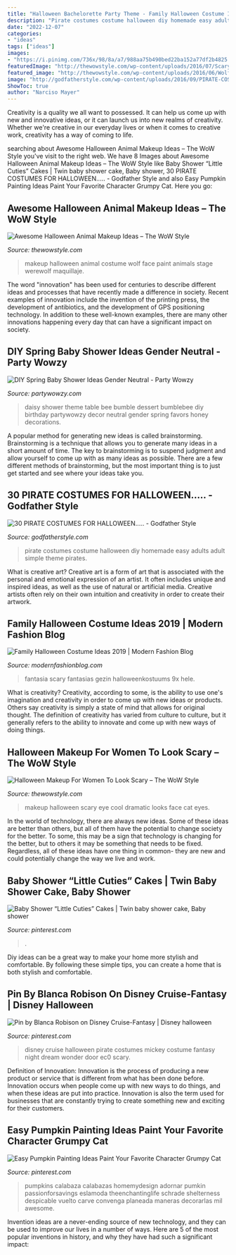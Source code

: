 ```yaml
---
title: "Halloween Bachelorette Party Theme - Family Halloween Costume Ideas 2019"
description: "Pirate costumes costume halloween diy homemade easy adults adult simple theme pirates"
date: "2022-12-07"
categories:
- "ideas"
tags: ["ideas"]
images:
- "https://i.pinimg.com/736x/98/8a/a7/988aa75b490bed22ba152a77df2b4825.jpg"
featuredImage: "http://thewowstyle.com/wp-content/uploads/2016/07/Scary-Halloween-Makeup-for-Women.jpg"
featured_image: "http://thewowstyle.com/wp-content/uploads/2016/06/Wolf-Animal-Halloween-Makeup.jpg"
image: "http://godfatherstyle.com/wp-content/uploads/2016/09/PIRATE-COSTUME-...0.jpg"
ShowToc: true
author: "Narciso Mayer"
---
```



Creativity is a quality we all want to possessed. It can help us come up with new and innovative ideas, or it can launch us into new realms of creativity. Whether we're creative in our everyday lives or when it comes to creative work, creativity has a way of coming to life.

	

		
searching about Awesome Halloween Animal Makeup Ideas – The WoW Style you've visit to the right web. We have 8 Images about Awesome Halloween Animal Makeup Ideas – The WoW Style like Baby Shower “Little Cuties” Cakes | Twin baby shower cake, Baby shower, 30 PIRATE COSTUMES FOR HALLOWEEN..... - Godfather Style and also Easy Pumpkin Painting Ideas Paint Your Favorite Character Grumpy Cat. Here you go:
		
    
## Awesome Halloween Animal Makeup Ideas – The WoW Style

<img loading=lazy src="http://thewowstyle.com/wp-content/uploads/2016/06/Wolf-Animal-Halloween-Makeup.jpg" onerror="this.onerror=null;this.src='https://tse1.mm.bing.net/th?id=OIP.nJRaMg3XuD1_cl1AMgIKDwHaLF&amp;pid=15.1';" alt="Awesome Halloween Animal Makeup Ideas – The WoW Style">

_Source: thewowstyle.com_

>makeup halloween animal costume wolf face paint animals stage werewolf maquillaje. 

	

The word "innovation" has been used for centuries to describe different ideas and processes that have recently made a difference in society. Recent examples of innovation include the invention of the printing press, the development of antibiotics, and the development of GPS positioning technology. In addition to these well-known examples, there are many other innovations happening every day that can have a significant impact on society.

    
## DIY Spring Baby Shower Ideas Gender Neutral - Party Wowzy

<img loading=lazy src="https://partywowzy.com/wp-content/uploads/2018/12/Daisy-bumblebee-theme-dessert-table.jpg" onerror="this.onerror=null;this.src='https://tse4.mm.bing.net/th?id=OIP.rOuzVnc4nz6HnfKS3Q0FeAHaNK&amp;pid=15.1';" alt="DIY Spring Baby Shower Ideas Gender Neutral - Party Wowzy">

_Source: partywowzy.com_

>daisy shower theme table bee bumble dessert bumblebee diy birthday partywowzy decor neutral gender spring favors honey decorations. 

	

A popular method for generating new ideas is called brainstorming. Brainstorming is a technique that allows you to generate many ideas in a short amount of time. The key to brainstorming is to suspend judgment and allow yourself to come up with as many ideas as possible. There are a few different methods of brainstorming, but the most important thing is to just get started and see where your ideas take you.

    
## 30 PIRATE COSTUMES FOR HALLOWEEN..... - Godfather Style

<img loading=lazy src="http://godfatherstyle.com/wp-content/uploads/2016/09/PIRATE-COSTUME-...0.jpg" onerror="this.onerror=null;this.src='https://tse4.mm.bing.net/th?id=OIP.LEE-g7BBXRNXubANy1HgGAHaJ3&amp;pid=15.1';" alt="30 PIRATE COSTUMES FOR HALLOWEEN..... - Godfather Style">

_Source: godfatherstyle.com_

>pirate costumes costume halloween diy homemade easy adults adult simple theme pirates. 

	

What is creative art?
Creative art is a form of art that is associated with the personal and emotional expression of an artist. It often includes unique and inspired ideas, as well as the use of natural or artificial media. Creative artists often rely on their own intuition and creativity in order to create their artwork.

    
## Family Halloween Costume Ideas 2019 | Modern Fashion Blog

<img loading=lazy src="http://modernfashionblog.com/wp-content/uploads/2019/08/Family-Halloween-Costume-Ideas-2019-11.jpg" onerror="this.onerror=null;this.src='https://tse3.mm.bing.net/th?id=OIP.J_lo8nQ_3IhxDxQVxZzh7wHaJ4&amp;pid=15.1';" alt="Family Halloween Costume Ideas 2019 | Modern Fashion Blog">

_Source: modernfashionblog.com_

>fantasia scary fantasias gezin halloweenkostuums 9x hele. 

	

What is creativity?
Creativity, according to some, is the ability to use one's imagination and creativity in order to come up with new ideas or products. Others say creativity is simply a state of mind that allows for original thought. The definition of creativity has varied from culture to culture, but it generally refers to the ability to innovate and come up with new ways of doing things.

    
## Halloween Makeup For Women To Look Scary – The WoW Style

<img loading=lazy src="http://thewowstyle.com/wp-content/uploads/2016/07/Scary-Halloween-Makeup-for-Women.jpg" onerror="this.onerror=null;this.src='https://tse2.mm.bing.net/th?id=OIP.jMhup8qRIxG6W2KIEUxnAAHaLH&amp;pid=15.1';" alt="Halloween Makeup For Women To Look Scary – The WoW Style">

_Source: thewowstyle.com_

>makeup halloween scary eye cool dramatic looks face cat eyes. 

	

In the world of technology, there are always new ideas. Some of these ideas are better than others, but all of them have the potential to change society for the better. To some, this may be a sign that technology is changing for the better, but to others it may be something that needs to be fixed. Regardless, all of these ideas have one thing in common- they are new and could potentially change the way we live and work.

    
## Baby Shower “Little Cuties” Cakes | Twin Baby Shower Cake, Baby Shower

<img loading=lazy src="https://i.pinimg.com/736x/94/b4/a2/94b4a268df44cc8bbd64b624174d7cef.jpg" onerror="this.onerror=null;this.src='https://tse2.mm.bing.net/th?id=OIP.xTi7Ug_Vr58Lry5hOEcA_AHaJ3&amp;pid=15.1';" alt="Baby Shower “Little Cuties” Cakes | Twin baby shower cake, Baby shower">

_Source: pinterest.com_

>. 

	

Diy ideas can be a great way to make your home more stylish and comfortable. By following these simple tips, you can create a home that is both stylish and comfortable.

    
## Pin By Blanca Robison On Disney Cruise-Fantasy | Disney Halloween

<img loading=lazy src="https://i.pinimg.com/736x/a4/62/79/a46279c4fb7d13377c4f74b6e3be6d13--cruise-fashion-disney-fantasy.jpg" onerror="this.onerror=null;this.src='https://tse1.mm.bing.net/th?id=OIP.LZ3C5Adj-iHX3LQXC4aqsAHaJ3&amp;pid=15.1';" alt="Pin by Blanca Robison on Disney Cruise-Fantasy | Disney halloween">

_Source: pinterest.com_

>disney cruise halloween pirate costumes mickey costume fantasy night dream wonder door ec0 scary. 

	

Definition of Innovation:
Innovation is the process of producing a new product or service that is different from what has been done before. Innovation occurs when people come up with new ways to do things, and when these ideas are put into practice. Innovation is also the term used for businesses that are constantly trying to create something new and exciting for their customers.

    
## Easy Pumpkin Painting Ideas Paint Your Favorite Character Grumpy Cat

<img loading=lazy src="https://i.pinimg.com/736x/98/8a/a7/988aa75b490bed22ba152a77df2b4825.jpg" onerror="this.onerror=null;this.src='https://tse3.mm.bing.net/th?id=OIP.OCXg3dlcrDlwpoCV9qVX0gHaJ3&amp;pid=15.1';" alt="Easy Pumpkin Painting Ideas Paint Your Favorite Character Grumpy Cat">

_Source: pinterest.com_

>pumpkins calabaza calabazas homemydesign adornar pumkin passionforsavings eslamoda theenchantinglife schrade shelterness despicable vuelto carve convenga planeada maneras decorarlas mil awesome. 

	

Invention ideas are a never-ending source of new technology, and they can be used to improve our lives in a number of ways. Here are 5 of the most popular inventions in history, and why they have had such a significant impact:

